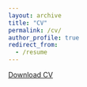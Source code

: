 ```yaml
---
layout: archive
title: "CV"
permalink: /cv/
author_profile: true
redirect_from:
  - /resume
---
```


[Download CV](http://qiaoyawu.github.io/files/2022_Jun_CV.pdf)
